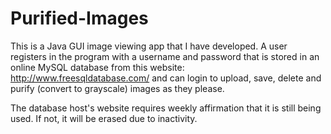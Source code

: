 # Purified-Images

This is a Java GUI image viewing app that I have developed. A user registers in the program with a username and password that is stored in an online MySQL database from this website: http://www.freesqldatabase.com/ and can login to upload, save, delete and purify (convert to grayscale) images as they please. 

The database host's website requires weekly affirmation that it is still being used. If not, it will be erased due to inactivity.
